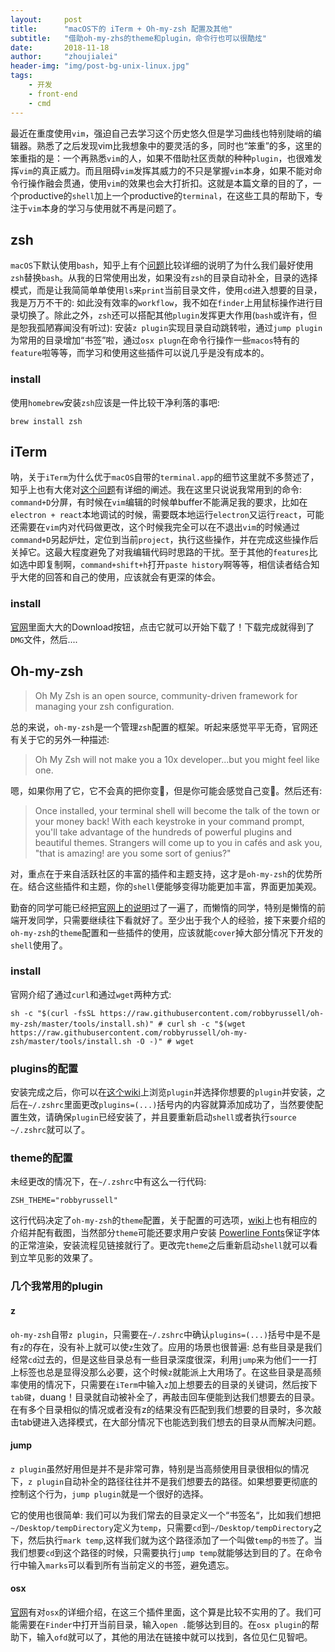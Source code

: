 ```yaml
---
layout:     post
title:      "macOS下的 iTerm + Oh-my-zsh 配置及其他"
subtitle:   "借助oh-my-zhs的theme和plugin，命令行也可以很酷炫"
date:       2018-11-18
author:     "zhoujialei"
header-img: "img/post-bg-unix-linux.jpg"
tags:
    - 开发
    - front-end
    - cmd
---
```


最近在重度使用`vim`，强迫自己去学习这个历史悠久但是学习曲线也特别陡峭的编辑器。熟悉了之后发现vim比我想象中的要灵活的多，同时也“笨重”的多，这里的笨重指的是：一个再熟悉`vim`的人，如果不借助社区贡献的种种`plugin`，也很难发挥`vim`的真正威力。而且阻碍`vim`发挥其威力的不只是掌握`vim`本身，如果不能对命令行操作融会贯通，使用`vim`的效果也会大打折扣。这就是本篇文章的目的了，一个productive的`shell`加上一个productive的`terminal`，在这些工具的帮助下，专注于`vim`本身的学习与使用就不再是问题了。

## zsh

`macOS`下默认使用`bash`，知乎上有个[问题](https://www.zhihu.com/question/21418449)比较详细的说明了为什么我们最好使用`zsh`替换`bash`。从我的日常使用出发，如果没有`zsh`的目录自动补全，目录的选择模式，而是让我简简单单使用`ls`来`print`当前目录文件，使用`cd`进入想要的目录，我是万万不干的: 如此没有效率的`workflow`，我不如在`finder`上用鼠标操作进行目录切换了。除此之外，`zsh`还可以搭配其他`plugin`发挥更大作用(`bash`或许有，但是恕我孤陋寡闻没有听过): 安装`z plugin`实现目录自动跳转啦，通过`jump plugin`为常用的目录增加“书签”啦，通过`osx plugn`在命令行操作一些`macos`特有的`feature`啦等等，而学习和使用这些插件可以说几乎是没有成本的。

### install

使用`homebrew`安装`zsh`应该是一件比较干净利落的事吧:

```
brew install zsh
```

## iTerm

呐，关于`iTerm`为什么优于`macOS`自带的`terminal.app`的细节这里就不多赘述了，知乎上也有大佬对[这个问题](https://www.zhihu.com/question/27447370)有详细的阐述。我在这里只说说我常用到的命令: `command+D`分屏，有时候在`vim`编辑的时候单buffer不能满足我的要求，比如在`electron + react`本地调试的时候，需要既本地运行`electron`又运行`react`，可能还需要在`vim`内对代码做更改，这个时候我完全可以在不退出`vim`的时候通过`command+D`另起炉灶，定位到当前`project`，执行这些操作，并在完成这些操作后关掉它。这最大程度避免了对我编辑代码时思路的干扰。至于其他的`features`比如选中即复制啊，`command+shift+h`打开`paste history`啊等等，相信读者结合知乎大佬的回答和自己的使用，应该就会有更深的体会。

### install

[官网](https://www.iterm2.com/)里面大大的Download按钮，点击它就可以开始下载了！下载完成就得到了`DMG`文件，然后....


## Oh-my-zsh

> Oh My Zsh is an open source, community-driven framework for managing your zsh configuration.

总的来说，`oh-my-zsh`是一个管理`zsh`配置的框架。听起来感觉平平无奇，官网还有关于它的另外一种描述:

> Oh My Zsh will not make you a 10x developer...but you might feel like one.

嗯，如果你用了它，它不会真的把你变🐂，但是你可能会感觉自己变🐂。然后还有:

> Once installed, your terminal shell will become the talk of the town or your money back! With each keystroke in your command prompt, you'll take advantage of the hundreds of powerful plugins and beautiful themes. Strangers will come up to you in cafés and ask you, "that is amazing! are you some sort of genius?"

对，重点在于来自活跃社区的丰富的插件和主题支持，这才是`oh-my-zsh`的优势所在。结合这些插件和主题，你的`shell`便能够变得功能更加丰富，界面更加美观。

勤奋的同学可能已经把[官网上的说明](https://github.com/robbyrussell/oh-my-zsh)过了一遍了，而懒惰的同学，特别是懒惰的前端开发同学，只需要继续往下看就好了。至少出于我个人的经验，接下来要介绍的`oh-my-zsh`的`theme`配置和一些插件的使用，应该就能`cover`掉大部分情况下开发的`shell`使用了。

### install

官网介绍了通过`curl`和通过`wget`两种方式:

`sh -c "$(curl -fsSL https://raw.githubusercontent.com/robbyrussell/oh-my-zsh/master/tools/install.sh)" # curl`
`sh -c "$(wget https://raw.githubusercontent.com/robbyrussell/oh-my-zsh/master/tools/install.sh -O -)" # wget`

### plugins的配置

安装完成之后，你可以在[这个wiki](https://github.com/robbyrussell/oh-my-zsh/wiki/Plugins)上浏览`plugin`并选择你想要的`plugin`并安装，之后在`~/.zshrc`里面更改`plugins=(...)`括号内的内容就算添加成功了，当然要使配置生效，请确保`plugin`已经安装了，并且要重新启动`shell`或者执行`source ~/.zshrc`就可以了。

### theme的配置

未经更改的情况下，在`~/.zshrc`中有这么一行代码:

```
ZSH_THEME="robbyrussell"
```
这行代码决定了`oh-my-zsh`的`theme`配置，关于配置的可选项，[wiki](https://github.com/robbyrussell/oh-my-zsh/wiki/themes)上也有相应的介绍并配有截图，当然部分`theme`可能还要求用户安装
[Powerline Fonts](https://github.com/powerline/fonts)保证字体的正常渲染，安装流程见链接就行了。更改完`theme`之后重新启动`shell`就可以看到立竿见影的效果了。

### 几个我常用的plugin

#### z

`oh-my-zsh`自带`z plugin`，只需要在`~/.zshrc`中确认`plugins=(...)`括号中是不是有`z`的存在，没有补上就可以使`z`生效了。应用的场景也很普遍: 总有些目录是我们经常`cd`过去的，但是这些目录总有一些目录深度很深，利用`jump`来为他们一一打上标签也总是显得没那么必要，这个时候`z`就能派上大用场了。在这些目录是高频率使用的情况下，只需要在`iTerm`中输入`z`加上想要去的目录的关键词，然后按下`tab键`，duang！目录就自动被补全了，再敲击回车便能到达我们想要去的目录。在有多个目录相似的情况或者没有z的结果没有匹配到我们想要的目录时，多次敲击tab键进入选择模式，在大部分情况下也能选到我们想去的目录从而解决问题。

#### jump

`z plugin`虽然好用但是并不是非常可靠，特别是当高频使用目录很相似的情况下，`z plugin`自动补全的路径往往并不是我们想要去的路径。如果想要更彻底的控制这个行为，`jump plugin`就是一个很好的选择。

它的使用也很简单: 我们可以为我们常去的目录定义一个“书签名“，比如我们想把`~/Desktop/tempDirectory`定义为`temp`，只需要`cd`到`~/Desktop/tempDirectory`之下，然后执行`mark temp`,这样我们就为这个路径添加了一个叫做`temp`的`书签`了。当我们想要`cd`到这个路径的时候，只需要执行`jump temp`就能够达到目的了。在命令行中输入`marks`可以看到所有当前定义的书签，避免遗忘。

#### osx

[官网](https://github.com/robbyrussell/oh-my-zsh/tree/master/plugins/osx)有对`osx`的详细介绍，在这三个插件里面，这个算是比较不实用的了。我们可能需要在`Finder`中打开当前目录，输入`open .`能够达到目的。在`osx plugin`的帮助下，输入`ofd`就可以了，其他的用法在链接中就可以找到，各位见仁见智吧。



